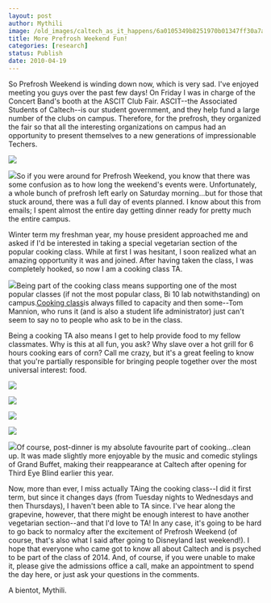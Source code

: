 ```yaml
---
layout: post
author: Mythili
image: /old_images/caltech_as_it_happens/6a0105349b8251970b01347ff30a7a970c.jpg
title: More Prefrosh Weekend Fun!
categories: [research]
status: Publish
date: 2010-04-19
---
```


So Prefrosh Weekend is winding down now, which is very sad. I've enjoyed meeting you guys over the past few days!
On Friday I was in charge of the Concert Band's booth at the ASCIT Club Fair. ASCIT--the Associated Students of Caltech--is our student government, and they help fund a large number of the clubs on campus. Therefore, for the prefrosh, they organized the fair so that all the interesting organizations on campus had an opportunity to present themselves to a new generations of impressionable Techers.


![](/old_images/caltech_as_it_happens/6a0105349b8251970b01347ff30b1b970c.jpg)

![](/old_images/caltech_as_it_happens/6a0105349b8251970b0133ecc2f16f970b.jpg)So if you were around for Prefrosh Weekend, you know that there was some confusion as to how long the weekend's events were. Unfortunately, a whole bunch of prefrosh left early on Saturday morning...but for those that stuck around, there was a full day of events planned. I know about this from emails; I spent almost the entire day getting dinner ready for pretty much the entire campus.

Winter term my freshman year, my house president approached me and asked if I'd be interested in taking a special vegetarian section of the popular cooking class. While at first I was hesitant, I soon realized what an amazing opportunity it was and joined. After having taken the class, I was completely hooked, so now I am a cooking class TA.


![](/old_images/caltech_as_it_happens/6a0105349b8251970b0133ecc33e6a970b.jpg)Being part of the cooking class means supporting one of the most popular classes (if not the most popular class, Bi 10 lab notwithstanding) on campus.[Cooking class](https://caltech.typepad.com/caltech_as_it_happens/2010/03/the-grand-finale.html)is always filled to capacity and then some--Tom Mannion, who runs it (and is also a student life administrator) just can't seem to say no to people who ask to be in the class.

Being a cooking TA also means I get to help provide food to my fellow classmates. Why is this at all fun, you ask? Why slave over a hot grill for 6 hours cooking ears of corn? Call me crazy, but it's a great feeling to know that you're partially responsible for bringing people together over the most universal interest: food.


![](/old_images/caltech_as_it_happens/6a0105349b8251970b01347ff3438d970c.jpg)

![](/old_images/caltech_as_it_happens/6a0105349b8251970b0133ecc32d69970b.jpg)

![](/old_images/caltech_as_it_happens/6a0105349b8251970b01347ff3474a970c.jpg)

![](/old_images/caltech_as_it_happens/6a0105349b8251970b0133ecc32f71970b.jpg)

![](/old_images/caltech_as_it_happens/6a0105349b8251970b01347ff34981970c.jpg)Of course, post-dinner is my absolute favourite part of cooking...clean up. It was made slightly more enjoyable by the music and comedic stylings of Grand Buffet, making their reappearance at Caltech after opening for Third Eye Blind earlier this year.

Now, more than ever, I miss actually TAing the cooking class--I did it first term, but since it changes days (from Tuesday nights to Wednesdays and then Thursdays), I haven't been able to TA since. I've hear along the grapevine, however, that there might be enough interest to have another vegetarian section--and that I'd love to TA!
In any case, it's going to be hard to go back to normalcy after the excitement of Prefrosh Weekend (of course, that's also what I said after going to Disneyland last weekend!). I hope that everyone who came got to know all about Caltech and is psyched to be part of the class of 2014. And, of course, if you were unable to make it, please give the admissions office a call, make an appointment to spend the day here, or just ask your questions in the comments.

A bientot,
Mythili.

